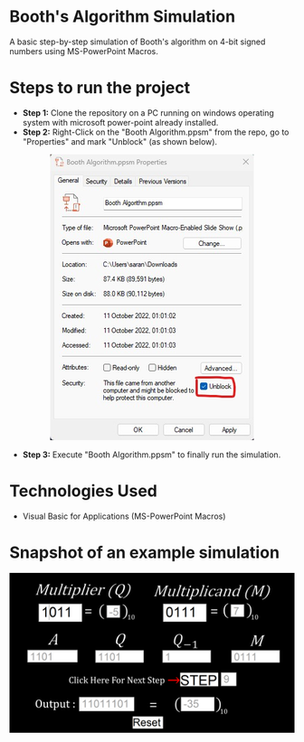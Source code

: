 # Booth's Algorithm Simulation
 A basic step-by-step simulation of Booth's algorithm on 4-bit signed numbers using MS-PowerPoint Macros.

# Steps to run the project

- **Step 1:** Clone the repository on a PC running on windows operating system with microsoft power-point already installed.
- **Step 2:** Right-Click on the "Booth Algorithm.ppsm" from the repo, go to "Properties" and mark "Unblock" (as shown below).

<p align="center">
   <img src="unblock.jpg"/>
 </p>
 
 - **Step 3:** Execute "Booth Algorithm.ppsm" to finally run the simulation.

# Technologies Used
 - Visual Basic for Applications (MS-PowerPoint Macros)

# Snapshot of an example simulation

![snapshot](snapshot.png)
